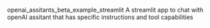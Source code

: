 openai_assitants_beta_example_streamlit
A streamlit app to chat with openAI assitant that has specific instructions and tool capabilities
